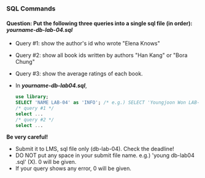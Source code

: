 ### SQL Commands

#### Question: Put the following three queries into a single sql file (in order): *yourname-db-lab-04.sql*

- Query #1: show the author's id who wrote "Elena Knows"

- Query #2: show all book ids written by authors "Han Kang" or "Bora Chung"

- Query #3: show the average ratings of each book.

- In ***yourname-db-lab04.sql***,

  ```sql
  use library;
  SELECT 'NAME LAB-04' as 'INFO'; /* e.g.) SELECT 'Youngjoon Won LAB-04' as 'INFO'; */
  /* query #1 */
  select ...
  /* query #2 */
  select ...
  ```

**Be very careful!**

- Submit it to LMS, sql file only (db-lab-04). Check the deadline!
- DO NOT put any space in your submit file name. e.g.) 'young  db-lab04 .sql' (X). 0 will be given.
- If your query shows any error, 0 will be given.
